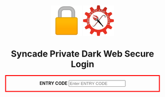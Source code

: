 <p align="center">
  
<img src="https://github.com/The-Syncade-Mafia/The-Syncade-Mafia.github.io/blob/main/assets/img/lock.png?raw=true" width="100" height="100" />    
<img src="https://github.com/The-Syncade-Mafia/The-Syncade-Mafia.github.io/blob/main/assets/img/logooo.png?raw=true" width="100" height="100" /> 

</p>
<h1 align="center">Syncade Private Dark Web Secure Login</h1>  

<p align="center" style="border-width:3px; border-style:solid; border-color:#FF0000; padding: 1em;">
<label for="psw"><b>ENTRY CODE</b></label>
<input type="password" placeholder="Enter ENTRY CODE" name="ec" required>
</p>
